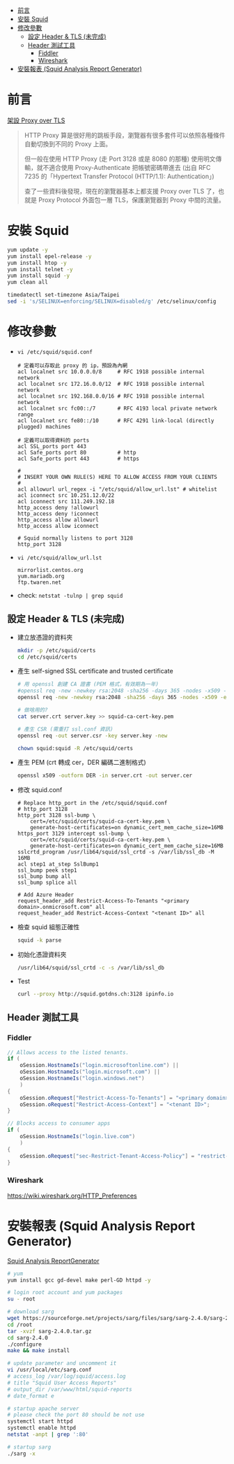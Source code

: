 - [前言](#前言)
- [安裝 Squid](#安裝-squid)
- [修改參數](#修改參數)
  - [設定 Header & TLS (未完成)](#設定-header--tls-未完成)
  - [Header 測試工具](#header-測試工具)
    - [Fiddler](#fiddler)
    - [Wireshark](#wireshark)
- [安裝報表 (Squid Analysis Report Generator)](#安裝報表-squid-analysis-report-generator)

# 前言
[架設 Proxy over TLS](https://blog.gslin.org/archives/2021/03/11/10057/%E6%9E%B6%E8%A8%AD-proxy-over-tls/)

>HTTP Proxy 算是很好用的跳板手段，瀏覽器有很多套件可以依照各種條件自動切換到不同的 Proxy 上面。
>
>但一般在使用 HTTP Proxy (走 Port 3128 或是 8080 的那種) 使用明文傳輸，就不適合使用 Proxy-Authenticate 把帳號密碼帶進去 (出自 RFC 7235 的「Hypertext Transfer Protocol (HTTP/1.1): Authentication」)
>
>查了一些資料後發現，現在的瀏覽器基本上都支援 Proxy over TLS 了，也就是 Proxy Protocol 外面包一層 TLS，保護瀏覽器到 Proxy 中間的流量。

# 安裝 Squid
```bash
yum update -y
yum install epel-release -y
yum install htop -y
yum install telnet -y
yum install squid -y
yum clean all

timedatectl set-timezone Asia/Taipei
sed -i 's/SELINUX=enforcing/SELINUX=disabled/g' /etc/selinux/config
```

# 修改參數
- `vi /etc/squid/squid.conf`
    ```
    # 定義可以存取此 proxy 的 ip，預設為內網
    acl localnet src 10.0.0.0/8     # RFC 1918 possible internal network
    acl localnet src 172.16.0.0/12  # RFC 1918 possible internal network
    acl localnet src 192.168.0.0/16 # RFC 1918 possible internal network
    acl localnet src fc00::/7       # RFC 4193 local private network range
    acl localnet src fe80::/10      # RFC 4291 link-local (directly plugged) machines

    # 定義可以取得資料的 ports
    acl SSL_ports port 443
    acl Safe_ports port 80          # http
    acl Safe_ports port 443         # https

    #
    # INSERT YOUR OWN RULE(S) HERE TO ALLOW ACCESS FROM YOUR CLIENTS
    #
    acl allowurl url_regex -i "/etc/squid/allow_url.lst" # whitelist
    acl iconnect src 10.251.12.0/22
    acl iconnect src 111.249.192.18
    http_access deny !allowurl
    http_access deny !iconnect
    http_access allow allowurl
    http_access allow iconnect

    # Squid normally listens to port 3128
    http_port 3128
    ```
- `vi /etc/squid/allow_url.lst`
    ```
    mirrorlist.centos.org
    yum.mariadb.org
    ftp.twaren.net
    ```
- check: `netstat -tulnp | grep squid`

## 設定 Header & TLS (未完成)
- 建立放憑證的資料夾
    ```bash
    mkdir -p /etc/squid/certs
    cd /etc/squid/certs
    ```
- 產生 self-signed SSL certificate and trusted certificate
    ```bash
    # 用 openssl 創建 CA 證書 (PEM 格式，有效期為一年)
    #openssl req -new -newkey rsa:2048 -sha256 -days 365 -nodes -x509 -extensions v3_ca -keyout squid-ca-key.pem -out squid-ca-cert.pem
    openssl req -new -newkey rsa:2048 -sha256 -days 365 -nodes -x509 -extensions v3_req -keyout server.key -out server.crt -config ssl.conf

    # 做啥用的?
    cat server.crt server.key >> squid-ca-cert-key.pem

    # 產生 CSR (需重打 ssl.conf 資訊)
    openssl req -out server.csr -key server.key -new

    chown squid:squid -R /etc/squid/certs
    ```
- 產生 PEM (crt 轉成 cer，DER 編碼二進制格式)
    ```bash
    openssl x509 -outform DER -in server.crt -out server.cer
    ```
- 修改 squid.conf
    ```
    # Replace http_port in the /etc/squid/squid.conf
    # http_port 3128
    http_port 3128 ssl-bump \
        cert=/etc/squid/certs/squid-ca-cert-key.pem \
        generate-host-certificates=on dynamic_cert_mem_cache_size=16MB
    https_port 3129 intercept ssl-bump \
        cert=/etc/squid/certs/squid-ca-cert-key.pem \
        generate-host-certificates=on dynamic_cert_mem_cache_size=16MB
    sslcrtd_program /usr/lib64/squid/ssl_crtd -s /var/lib/ssl_db -M 16MB
    acl step1 at_step SslBump1
    ssl_bump peek step1
    ssl_bump bump all
    ssl_bump splice all

    # Add Azure Header
    request_header_add Restrict-Access-To-Tenants "<primary domain>.onmicrosoft.com" all
    request_header_add Restrict-Access-Context "<tenant ID>" all
    ```
- 檢查 squid 組態正確性
    ```bash
    squid -k parse
    ```
- 初始化憑證資料夾
    ```bash
    /usr/lib64/squid/ssl_crtd -c -s /var/lib/ssl_db
    ```
- Test
    ```bash
    curl --proxy http://squid.gotdns.ch:3128 ipinfo.io
    ```

## Header 測試工具
### Fiddler
```csharp
// Allows access to the listed tenants.
if (
    oSession.HostnameIs("login.microsoftonline.com") ||
    oSession.HostnameIs("login.microsoft.com") ||
    oSession.HostnameIs("login.windows.net")
    )
{
    oSession.oRequest["Restrict-Access-To-Tenants"] = "<primary domain>.onmicrosoft.com";
    oSession.oRequest["Restrict-Access-Context"] = "<tenant ID>";
}

// Blocks access to consumer apps
if (
    oSession.HostnameIs("login.live.com")
    )
{
    oSession.oRequest["sec-Restrict-Tenant-Access-Policy"] = "restrict-msa";
}
```
### Wireshark
https://wiki.wireshark.org/HTTP_Preferences

# 安裝報表 (Squid Analysis Report Generator)
[Squid Analysis ReportGenerator](https://www.tecmint.com/sarg-squid-analysis-report-generator-and-internet-bandwidth-monitoring-tool/)
```bash
# yum
yum install gcc gd-devel make perl-GD httpd -y

# login root account and yum packages
su - root

# download sarg
wget https://sourceforge.net/projects/sarg/files/sarg/sarg-2.4.0/sarg-2.4.0.tar.gz
cd /root
tar -xvzf sarg-2.4.0.tar.gz
cd sarg-2.4.0
./configure
make && make install

# update parameter and uncomment it
vi /usr/local/etc/sarg.conf
# access_log /var/log/squid/access.log
# title "Squid User Access Reports"
# output_dir /var/www/html/squid-reports
# date_format e

# startup apache server
# please check the port 80 should be not use
systemctl start httpd
systemctl enable httpd
netstat -anpt | grep ':80'

# startup sarg
./sarg -x
```